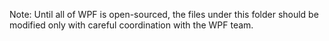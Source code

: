 Note: 
    Until all of WPF is open-sourced, the files under this folder should be modified only with careful coordination with the WPF team. 
